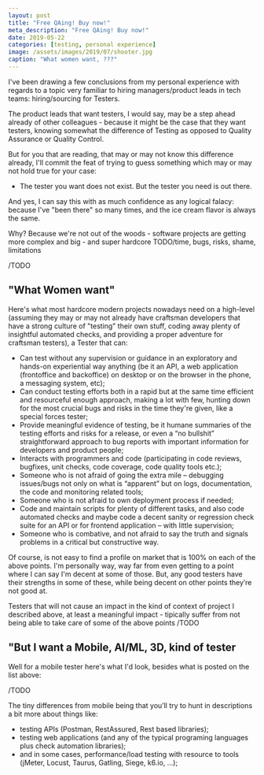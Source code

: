 ```yaml
---
layout: post
title: "Free QAing! Buy now!"
meta_description: "Free QAing! Buy now!"
date: 2019-05-22
categories: [testing, personal experience]
image: /assets/images/2019/07/shooter.jpg
caption: "What women want, ???"
---
```


I've been drawing a few conclusions from my personal experience with regards to a topic very familiar to hiring managers/product leads in tech teams: hiring/sourcing for Testers.

The product leads that want testers, I would say, may be a step ahead already of other colleagues - because it might be the case that they want testers, knowing somewhat the difference of Testing as opposed to Quality Assurance or Quality Control.

But for you that are reading, that may or may not know this difference already, I'll commit the feat of trying to guess something which may or may not hold true for your case:
- The tester you want does not exist. But the tester you need is out there.

And yes, I can say this with as much confidence as any logical falacy: because I've "been there" so many times, and the ice cream flavor is always the same.

Why? Because we're not out of the woods - software projects are getting more complex and big - and super hardcore TODO/time, bugs, risks, shame, limitations


/TODO

## "What Women want"

Here's what most hardcore modern projects nowadays need on a high-level (assuming they may or may not already have craftsman developers that have a strong culture of "testing" their own stuff, coding away plenty of insightful automated checks, and providing a proper adventure for craftsman testers), a Tester that can:

- Can test without any supervision or guidance in an exploratory and hands-on experiential way anything (be it an API, a web application (frontoffice and backoffice) on desktop or on the browser in the phone, a messaging system, etc);
- Can conduct testing efforts both in a rapid but at the same time efficient and resourceful enough approach, making a lot with few, hunting down for the most crucial bugs and risks in the time they're given, like a special forces tester;
- Provide meaningful evidence of testing, be it humane summaries of the testing efforts and risks for a release, or even  a “no bullshit” straightforward approach to bug reports with important information for developers and product people;
- Interacts with programmers and code (participating in code reviews, bugfixes, unit checks, code coverage, code quality tools etc.);
- Someone who is not afraid of going the extra mile – debugging issues/bugs not only on what is “apparent” but on logs, documentation, the code and monitoring related tools;
- Someone who is not afraid to own deployment process if needed;
- Code and maintain scripts for plenty of different tasks, and also code automated checks and maybe code a decent sanity or regression check suite for an API or for frontend application – with little supervision;
- Someone who is combative, and not afraid to say the truth and signals problems in a critical but constructive way.

Of course, is not easy to find a profile on market that is 100% on each of the above points. I'm personally way, way far from even getting to a point where I can say I'm decent at some of those. But, any good testers have their strengths in some of these, while being decent on other points they’re not good at.

Testers that will not cause an impact in the kind of context of project I described above, at least a meaningful impact - tipically suffer from not being able to take care of some of the above points /TODO


## "But I want a Mobile, AI/ML, 3D, <insert-specific-context-here> kind of tester

Well for a mobile tester here's what I'd look, besides what is posted on the list above:

/TODO


The tiny differences from mobile being that you’ll try to hunt in descriptions a bit more about things like: 
- testing APIs (Postman, RestAssured, Rest based libraries);
- testing web applications (and any of the typical programing languages plus check automation libraries);
-  and in some cases, performance/load testing with resource to tools (jMeter, Locust, Taurus, Gatling, Siege, k6.io, …);